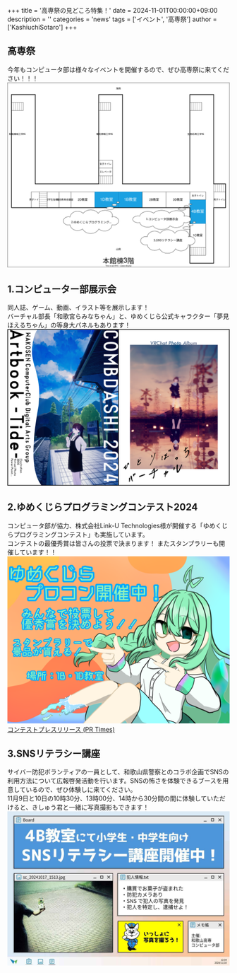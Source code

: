 +++
title = '高専祭の見どころ特集！'
date = 2024-11-01T00:00:00+09:00
description = ''
categories = 'news'
tags = ['イベント', '高専祭']
author = ['KashiuchiSotaro']
+++

## 高専祭
今年もコンピュータ部は様々なイベントを開催するので、ぜひ高専祭に来てください！！！  
![会場図](./会場図.drawio.svg)

## 1.コンピューター部展示会
同人誌、ゲーム、動画、イラスト等を展示します！  
バーチャル部長「和歌宮らみなちゃん」と、ゆめくじら公式キャラクター「夢見ほえるちゃん」の等身大パネルもあります！  
![同人誌](./同人誌.png)

## 2.ゆめくじらプログラミングコンテスト2024
コンピュータ部が協力、株式会社Link-U Technologies様が開催する「ゆめくじらプログラミングコンテスト」も実施しています。  
コンテストの最優秀賞は皆さんの投票で決まります！
またスタンプラリーも開催しています！！
![ポスター](./コンテストポスター.png)
[コンテストプレスリリース (PR Times)](https://prtimes.jp/main/html/rd/p/000000084.000038982.html)

## 3.SNSリテラシー講座
サイバー防犯ボランティアの一員として、和歌山県警察とのコラボ企画でSNSの利用方法について広報啓発活動を行います。SNSの怖さを体験できるブースを用意しているので、ぜひ体験しに来てください。  
11月9日と10日の10時30分、13時00分、14時から30分間の間に体験していただけると、きしゅう君と一緒に写真撮影もできます！
![SNSリテラシー講座](./SNSリテラシー講座.jpg)